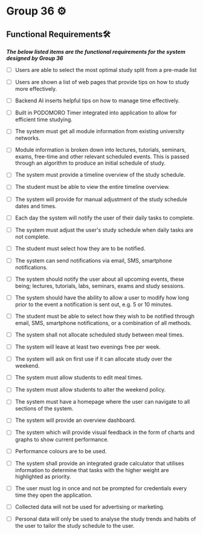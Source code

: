 # Group 36 ⚙️

## Functional Requirements🛠️

_**The below listed items are the functional requirements for the system designed by Group 36**_

- [ ] Users are able to select the most optimal study split from a pre-made list

- [ ] Users are shown a list of web pages that provide tips on how to study more effectively.

- [ ] Backend AI inserts helpful tips on how to manage time effectively.

- [ ] Built in PODOMORO Timer integrated into application to allow for efficient time studying.

- [ ] The system must get all module information from existing university networks.

- [ ] Module information is broken down into lectures, tutorials, seminars, exams, free-time and other relevant scheduled events. This is passed through an algorithm to produce an initial schedule of study.

- [ ] The system must provide a timeline overview of the study schedule.

- [ ] The student must be able to view the entire timeline overview.

- [ ] The system will provide for manual adjustment of the study schedule dates and times.

- [ ] Each day the system will notify the user of their daily tasks to complete.

- [ ] The system must adjust the user's study schedule when daily tasks are not complete.

- [ ] The student must select how they are to be notified.

- [ ] The system can send notifications via email, SMS, smartphone notifications.

- [ ] The system should notify the user about all upcoming events, these being; lectures, tutorials, labs, seminars, exams and study sessions.

- [ ] The system should have the ability to allow a user to modify how long prior to the event a notification is sent out, e.g. 5 or 10 minutes.

- [ ] The student must be able to select how they wish to be notified through email, SMS, smartphone notifications, or a combination of all methods.

- [ ] The system shall not allocate scheduled study between meal times.

- [ ] The system will leave at least two evenings free per week.

- [ ] The system will ask on first use if it can allocate study over the weekend.

- [ ] The system must allow students to edit meal times.

- [ ] The system must allow students to alter the weekend policy.

- [ ] The system must have a homepage where the user can navigate to all sections of the system.
- [ ] The system will provide an overview dashboard.

- [ ] The system which will provide visual feedback in the form of charts and graphs to show current performance.

- [ ] Performance colours are to be used.

- [ ] The system shall provide an integrated grade calculator that utilises information to determine that tasks with the higher weight are highlighted as priority.

- [ ] The user must log in once and not be prompted for credentials every time they open the application.

- [ ] Collected data will not be used for advertising or marketing.

- [ ] Personal data will only be used to analyse the study trends and habits of the user to tailor the study schedule to the user.
